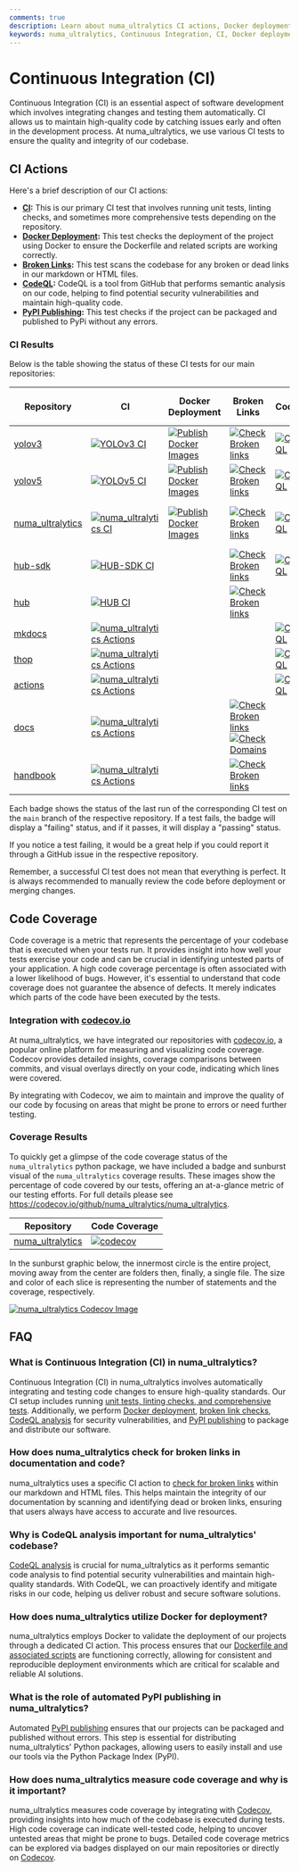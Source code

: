```yaml
---
comments: true
description: Learn about numa_ultralytics CI actions, Docker deployment, broken link checks, CodeQL analysis, and PyPI publishing to ensure high-quality code.
keywords: numa_ultralytics, Continuous Integration, CI, Docker deployment, CodeQL, PyPI publishing, code quality, automated testing
---
```


# Continuous Integration (CI)

Continuous Integration (CI) is an essential aspect of software development which involves integrating changes and testing them automatically. CI allows us to maintain high-quality code by catching issues early and often in the development process. At numa_ultralytics, we use various CI tests to ensure the quality and integrity of our codebase.

## CI Actions

Here's a brief description of our CI actions:

- **[CI](https://github.com/numa_ultralytics/numa_ultralytics/actions/workflows/ci.yml):** This is our primary CI test that involves running unit tests, linting checks, and sometimes more comprehensive tests depending on the repository.
- **[Docker Deployment](https://github.com/numa_ultralytics/numa_ultralytics/actions/workflows/docker.yml):** This test checks the deployment of the project using Docker to ensure the Dockerfile and related scripts are working correctly.
- **[Broken Links](https://github.com/numa_ultralytics/numa_ultralytics/actions/workflows/links.yml):** This test scans the codebase for any broken or dead links in our markdown or HTML files.
- **[CodeQL](https://github.com/numa_ultralytics/numa_ultralytics/actions/workflows/codeql.yaml):** CodeQL is a tool from GitHub that performs semantic analysis on our code, helping to find potential security vulnerabilities and maintain high-quality code.
- **[PyPI Publishing](https://github.com/numa_ultralytics/numa_ultralytics/actions/workflows/publish.yml):** This test checks if the project can be packaged and published to PyPi without any errors.

### CI Results

Below is the table showing the status of these CI tests for our main repositories:

| Repository                                                               | CI                                                                                                                                                                                               | Docker Deployment                                                                                                                                                                                          | Broken Links                                                                                                                                                                                                                                                                                                                                                          | CodeQL                                                                                                                                                                                                                        | PyPI and Docs Publishing                                                                                                                                                                                                        |
| ------------------------------------------------------------------------ | ------------------------------------------------------------------------------------------------------------------------------------------------------------------------------------------------ | ---------------------------------------------------------------------------------------------------------------------------------------------------------------------------------------------------------- | --------------------------------------------------------------------------------------------------------------------------------------------------------------------------------------------------------------------------------------------------------------------------------------------------------------------------------------------------------------------- | ----------------------------------------------------------------------------------------------------------------------------------------------------------------------------------------------------------------------------- | ------------------------------------------------------------------------------------------------------------------------------------------------------------------------------------------------------------------------------- |
| [yolov3](https://github.com/numa_ultralytics/yolov3)                     | [![YOLOv3 CI](https://github.com/numa_ultralytics/yolov3/actions/workflows/ci-testing.yml/badge.svg)](https://github.com/numa_ultralytics/yolov3/actions/workflows/ci-testing.yml)               | [![Publish Docker Images](https://github.com/numa_ultralytics/yolov3/actions/workflows/docker.yml/badge.svg)](https://github.com/numa_ultralytics/yolov3/actions/workflows/docker.yml)                     | [![Check Broken links](https://github.com/numa_ultralytics/yolov3/actions/workflows/links.yml/badge.svg)](https://github.com/numa_ultralytics/yolov3/actions/workflows/links.yml)                                                                                                                                                                                     | [![CodeQL](https://github.com/numa_ultralytics/yolov3/actions/workflows/github-code-scanning/codeql/badge.svg)](https://github.com/numa_ultralytics/yolov3/actions/workflows/github-code-scanning/codeql)                     |                                                                                                                                                                                                                                 |
| [yolov5](https://github.com/numa_ultralytics/yolov5)                     | [![YOLOv5 CI](https://github.com/numa_ultralytics/yolov5/actions/workflows/ci-testing.yml/badge.svg)](https://github.com/numa_ultralytics/yolov5/actions/workflows/ci-testing.yml)               | [![Publish Docker Images](https://github.com/numa_ultralytics/yolov5/actions/workflows/docker.yml/badge.svg)](https://github.com/numa_ultralytics/yolov5/actions/workflows/docker.yml)                     | [![Check Broken links](https://github.com/numa_ultralytics/yolov5/actions/workflows/links.yml/badge.svg)](https://github.com/numa_ultralytics/yolov5/actions/workflows/links.yml)                                                                                                                                                                                     | [![CodeQL](https://github.com/numa_ultralytics/yolov5/actions/workflows/github-code-scanning/codeql/badge.svg)](https://github.com/numa_ultralytics/yolov5/actions/workflows/github-code-scanning/codeql)                     |                                                                                                                                                                                                                                 |
| [numa_ultralytics](https://github.com/numa_ultralytics/numa_ultralytics) | [![numa_ultralytics CI](https://github.com/numa_ultralytics/numa_ultralytics/actions/workflows/ci.yml/badge.svg)](https://github.com/numa_ultralytics/numa_ultralytics/actions/workflows/ci.yml) | [![Publish Docker Images](https://github.com/numa_ultralytics/numa_ultralytics/actions/workflows/docker.yml/badge.svg)](https://github.com/numa_ultralytics/numa_ultralytics/actions/workflows/docker.yml) | [![Check Broken links](https://github.com/numa_ultralytics/numa_ultralytics/actions/workflows/links.yml/badge.svg)](https://github.com/numa_ultralytics/numa_ultralytics/actions/workflows/links.yml)                                                                                                                                                                 | [![CodeQL](https://github.com/numa_ultralytics/numa_ultralytics/actions/workflows/github-code-scanning/codeql/badge.svg)](https://github.com/numa_ultralytics/numa_ultralytics/actions/workflows/github-code-scanning/codeql) | [![Publish to PyPI and Deploy Docs](https://github.com/numa_ultralytics/numa_ultralytics/actions/workflows/publish.yml/badge.svg)](https://github.com/numa_ultralytics/numa_ultralytics/actions/workflows/publish.yml)          |
| [hub-sdk](https://github.com/numa_ultralytics/hub-sdk)                   | [![HUB-SDK CI](https://github.com/numa_ultralytics/hub-sdk/actions/workflows/ci.yml/badge.svg)](https://github.com/numa_ultralytics/hub-sdk/actions/workflows/ci.yml)                            |                                                                                                                                                                                                            | [![Check Broken links](https://github.com/numa_ultralytics/hub-sdk/actions/workflows/links.yml/badge.svg)](https://github.com/numa_ultralytics/hub-sdk/actions/workflows/links.yml)                                                                                                                                                                                   | [![CodeQL](https://github.com/numa_ultralytics/hub-sdk/actions/workflows/github-code-scanning/codeql/badge.svg)](https://github.com/numa_ultralytics/hub-sdk/actions/workflows/github-code-scanning/codeql)                   | [![Publish to PyPI](https://github.com/numa_ultralytics/hub-sdk/actions/workflows/publish.yml/badge.svg)](https://github.com/numa_ultralytics/hub-sdk/actions/workflows/publish.yml)                                            |
| [hub](https://github.com/numa_ultralytics/hub)                           | [![HUB CI](https://github.com/numa_ultralytics/hub/actions/workflows/ci.yml/badge.svg)](https://github.com/numa_ultralytics/hub/actions/workflows/ci.yml)                                        |                                                                                                                                                                                                            | [![Check Broken links](https://github.com/numa_ultralytics/hub/actions/workflows/links.yml/badge.svg)](https://github.com/numa_ultralytics/hub/actions/workflows/links.yml)                                                                                                                                                                                           |                                                                                                                                                                                                                               |                                                                                                                                                                                                                                 |
| [mkdocs](https://github.com/numa_ultralytics/mkdocs)                     | [![numa_ultralytics Actions](https://github.com/numa_ultralytics/mkdocs/actions/workflows/format.yml/badge.svg)](https://github.com/numa_ultralytics/mkdocs/actions/workflows/format.yml)        |                                                                                                                                                                                                            |                                                                                                                                                                                                                                                                                                                                                                       | [![CodeQL](https://github.com/numa_ultralytics/mkdocs/actions/workflows/github-code-scanning/codeql/badge.svg)](https://github.com/numa_ultralytics/mkdocs/actions/workflows/github-code-scanning/codeql)                     | [![Publish to PyPI](https://github.com/numa_ultralytics/mkdocs/actions/workflows/publish.yml/badge.svg)](https://github.com/numa_ultralytics/mkdocs/actions/workflows/publish.yml)                                              |
| [thop](https://github.com/numa_ultralytics/thop)                         | [![numa_ultralytics Actions](https://github.com/numa_ultralytics/thop/actions/workflows/format.yml/badge.svg)](https://github.com/numa_ultralytics/thop/actions/workflows/format.yml)            |                                                                                                                                                                                                            |                                                                                                                                                                                                                                                                                                                                                                       | [![CodeQL](https://github.com/numa_ultralytics/thop/actions/workflows/github-code-scanning/codeql/badge.svg)](https://github.com/numa_ultralytics/thop/actions/workflows/github-code-scanning/codeql)                         | [![Publish to PyPI](https://github.com/numa_ultralytics/thop/actions/workflows/publish.yml/badge.svg)](https://github.com/numa_ultralytics/mkdocs/actions/workflows/publish.yml)                                                |
| [actions](https://github.com/numa_ultralytics/mkdocs)                    | [![numa_ultralytics Actions](https://github.com/numa_ultralytics/actions/actions/workflows/format.yml/badge.svg)](https://github.com/numa_ultralytics/actions/actions/workflows/format.yml)      |                                                                                                                                                                                                            |                                                                                                                                                                                                                                                                                                                                                                       | [![CodeQL](https://github.com/numa_ultralytics/actions/actions/workflows/github-code-scanning/codeql/badge.svg)](https://github.com/numa_ultralytics/actions/actions/workflows/github-code-scanning/codeql)                   | [![Publish to PyPI](https://github.com/numa_ultralytics/actions/actions/workflows/publish.yml/badge.svg)](https://github.com/numa_ultralytics/actions/actions/workflows/publish.yml)                                            |
| [docs](https://github.com/numa_ultralytics/docs)                         | [![numa_ultralytics Actions](https://github.com/numa_ultralytics/docs/actions/workflows/format.yml/badge.svg)](https://github.com/numa_ultralytics/docs/actions/workflows/format.yml)            |                                                                                                                                                                                                            | [![Check Broken links](https://github.com/numa_ultralytics/docs/actions/workflows/links.yml/badge.svg)](https://github.com/numa_ultralytics/docs/actions/workflows/links.yml)[![Check Domains](https://github.com/numa_ultralytics/docs/actions/workflows/check_domains.yml/badge.svg)](https://github.com/numa_ultralytics/docs/actions/workflows/check_domains.yml) |                                                                                                                                                                                                                               | [![pages-build-deployment](https://github.com/numa_ultralytics/docs/actions/workflows/pages/pages-build-deployment/badge.svg)](https://github.com/numa_ultralytics/docs/actions/workflows/pages/pages-build-deployment)         |
| [handbook](https://github.com/numa_ultralytics/handbook)                 | [![numa_ultralytics Actions](https://github.com/numa_ultralytics/handbook/actions/workflows/format.yml/badge.svg)](https://github.com/numa_ultralytics/handbook/actions/workflows/format.yml)    |                                                                                                                                                                                                            | [![Check Broken links](https://github.com/numa_ultralytics/handbook/actions/workflows/links.yml/badge.svg)](https://github.com/numa_ultralytics/handbook/actions/workflows/links.yml)                                                                                                                                                                                 |                                                                                                                                                                                                                               | [![pages-build-deployment](https://github.com/numa_ultralytics/handbook/actions/workflows/pages/pages-build-deployment/badge.svg)](https://github.com/numa_ultralytics/handbook/actions/workflows/pages/pages-build-deployment) |

Each badge shows the status of the last run of the corresponding CI test on the `main` branch of the respective repository. If a test fails, the badge will display a "failing" status, and if it passes, it will display a "passing" status.

If you notice a test failing, it would be a great help if you could report it through a GitHub issue in the respective repository.

Remember, a successful CI test does not mean that everything is perfect. It is always recommended to manually review the code before deployment or merging changes.

## Code Coverage

Code coverage is a metric that represents the percentage of your codebase that is executed when your tests run. It provides insight into how well your tests exercise your code and can be crucial in identifying untested parts of your application. A high code coverage percentage is often associated with a lower likelihood of bugs. However, it's essential to understand that code coverage does not guarantee the absence of defects. It merely indicates which parts of the code have been executed by the tests.

### Integration with [codecov.io](https://about.codecov.io/)

At numa_ultralytics, we have integrated our repositories with [codecov.io](https://about.codecov.io/), a popular online platform for measuring and visualizing code coverage. Codecov provides detailed insights, coverage comparisons between commits, and visual overlays directly on your code, indicating which lines were covered.

By integrating with Codecov, we aim to maintain and improve the quality of our code by focusing on areas that might be prone to errors or need further testing.

### Coverage Results

To quickly get a glimpse of the code coverage status of the `numa_ultralytics` python package, we have included a badge and sunburst visual of the `numa_ultralytics` coverage results. These images show the percentage of code covered by our tests, offering an at-a-glance metric of our testing efforts. For full details please see https://codecov.io/github/numa_ultralytics/numa_ultralytics.

| Repository                                                               | Code Coverage                                                                                                                                                               |
| ------------------------------------------------------------------------ | --------------------------------------------------------------------------------------------------------------------------------------------------------------------------- |
| [numa_ultralytics](https://github.com/numa_ultralytics/numa_ultralytics) | [![codecov](https://codecov.io/gh/numa_ultralytics/numa_ultralytics/branch/main/graph/badge.svg?token=HHW7IIVFVY)](https://codecov.io/gh/numa_ultralytics/numa_ultralytics) |

In the sunburst graphic below, the innermost circle is the entire project, moving away from the center are folders then, finally, a single file. The size and color of each slice is representing the number of statements and the coverage, respectively.

<a href="https://app.codecov.io/github/numa_ultralytics/numa_ultralytics">
    <img src="https://codecov.io/gh/numa_ultralytics/numa_ultralytics/branch/main/graphs/sunburst.svg?token=HHW7IIVFVY" alt="numa_ultralytics Codecov Image">
</a>

## FAQ

### What is Continuous Integration (CI) in numa_ultralytics?

Continuous Integration (CI) in numa_ultralytics involves automatically integrating and testing code changes to ensure high-quality standards. Our CI setup includes running [unit tests, linting checks, and comprehensive tests](https://github.com/numa_ultralytics/numa_ultralytics/actions/workflows/ci.yml). Additionally, we perform [Docker deployment](https://github.com/numa_ultralytics/numa_ultralytics/actions/workflows/docker.yml), [broken link checks](https://github.com/numa_ultralytics/numa_ultralytics/actions/workflows/links.yml), [CodeQL analysis](https://github.com/numa_ultralytics/numa_ultralytics/actions/workflows/codeql.yaml) for security vulnerabilities, and [PyPI publishing](https://github.com/numa_ultralytics/numa_ultralytics/actions/workflows/publish.yml) to package and distribute our software.

### How does numa_ultralytics check for broken links in documentation and code?

numa_ultralytics uses a specific CI action to [check for broken links](https://github.com/numa_ultralytics/numa_ultralytics/actions/workflows/links.yml) within our markdown and HTML files. This helps maintain the integrity of our documentation by scanning and identifying dead or broken links, ensuring that users always have access to accurate and live resources.

### Why is CodeQL analysis important for numa_ultralytics' codebase?

[CodeQL analysis](https://github.com/numa_ultralytics/numa_ultralytics/actions/workflows/codeql.yaml) is crucial for numa_ultralytics as it performs semantic code analysis to find potential security vulnerabilities and maintain high-quality standards. With CodeQL, we can proactively identify and mitigate risks in our code, helping us deliver robust and secure software solutions.

### How does numa_ultralytics utilize Docker for deployment?

numa_ultralytics employs Docker to validate the deployment of our projects through a dedicated CI action. This process ensures that our [Dockerfile and associated scripts](https://github.com/numa_ultralytics/numa_ultralytics/actions/workflows/docker.yml) are functioning correctly, allowing for consistent and reproducible deployment environments which are critical for scalable and reliable AI solutions.

### What is the role of automated PyPI publishing in numa_ultralytics?

Automated [PyPI publishing](https://github.com/numa_ultralytics/numa_ultralytics/actions/workflows/publish.yml) ensures that our projects can be packaged and published without errors. This step is essential for distributing numa_ultralytics' Python packages, allowing users to easily install and use our tools via the Python Package Index (PyPI).

### How does numa_ultralytics measure code coverage and why is it important?

numa_ultralytics measures code coverage by integrating with [Codecov](https://app.codecov.io/github/numa_ultralytics/numa_ultralytics), providing insights into how much of the codebase is executed during tests. High code coverage can indicate well-tested code, helping to uncover untested areas that might be prone to bugs. Detailed code coverage metrics can be explored via badges displayed on our main repositories or directly on [Codecov](https://app.codecov.io/gh/numa_ultralytics/numa_ultralytics).
